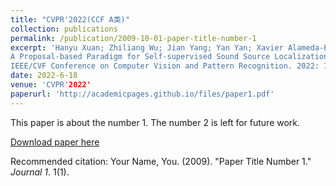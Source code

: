 ```yaml
---
title: "CVPR'2022(CCF A类)"
collection: publications
permalink: /publication/2009-10-01-paper-title-number-1
excerpt: 'Hanyu Xuan; Zhiliang Wu; Jian Yang; Yan Yan; Xavier Alameda-Pineda. 
A Proposal-based Paradigm for Self-supervised Sound Source Localization in Videos, 
IEEE/CVF Conference on Computer Vision and Pattern Recognition. 2022: 1029-1038.'
date: 2022-6-18
venue: 'CVPR'2022'
paperurl: 'http://academicpages.github.io/files/paper1.pdf'
---
```

This paper is about the number 1. The number 2 is left for future work.

[Download paper here](http://academicpages.github.io/files/paper1.pdf)

Recommended citation: Your Name, You. (2009). "Paper Title Number 1." <i>Journal 1</i>. 1(1).
